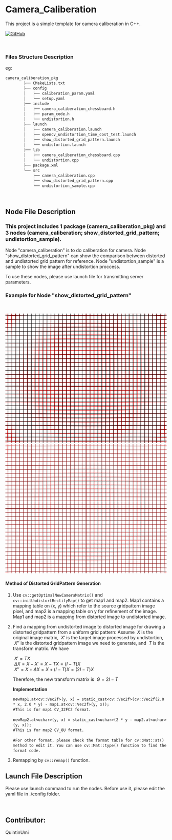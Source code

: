 # Camera_Caliberation

This project is a simple template for camera caliberation in C++.

[![GitHub](https://img.shields.io/badge/dynamic/json?url=https%3A%2F%2Fapi.swo.moe%2Fstats%2Fgithub%2FQuintinUmi&query=count&color=181717&label=GitHub&labelColor=282c34&logo=github&suffix=+follows&cacheSeconds=3600)](https://github.com/QuintinUmi)


<br />


### Files Structure Description
eg:

```
camera_caliberation_pkg
        ├── CMakeLists.txt
        ├── config
        │   ├── caliberation_param.yaml
        │   └── setup.yaml
        ├── include
        │   ├── camera_caliberation_chessboard.h
        │   ├── param_code.h
        │   └── undistortion.h
        ├── launch
        │   ├── camera_caliberation.launch
        │   ├── opencv_undistortion_time_cost_test.launch
        │   ├── show_distorted_grid_pattern.launch
        │   └── undistortion.launch
        ├── lib
        │   ├── camera_caliberation_chessboard.cpp
        │   └── undistortion.cpp
        ├── package.xml
        └── src
            ├── camera_caliberation.cpp
            ├── show_distorted_grid_pattern.cpp
            └── undistortion_sample.cpp
```

<br />

## Node File Description

### This project includes 1 package (camera_caliberation_pkg) and 3 nodes (camera_caliberation; show_distorted_grid_pattern; undistortion_sample).

Node "camera_caliberation" is to do caliberation for camera.
Node "show_distorted_grid_pattern" can show the comparison between distorted and undistorted grid pattern for reference.
Node "undistortion_sample" is a sample to show the image after undistortion proccess.

To use these nodes, please use launch file for transmitting server parameters.

### Example for Node "show_distorted_grid_pattern"

<br />
<p align="center">
        <a href="https://github.com/QuintinUmi/camera_caliberation/">
            <img src="src/camera_caliberation_pkg/config/distortion_gridpattern_compare1.png" alt="distortion_gridpattern_compare1"/>
            <img src="src/camera_caliberation_pkg/config/distortion_gridpattern_compare2.png" alt="distortion_gridpattern_compare1"/>     
        </a>
</p>

#### Method of Distorted GridPattern Generation

1. Use ```cv::getOptimalNewCameraMatrix()``` and ```cv::initUndistortRectifyMap()``` to get map1 and map2. Map1 contains a mapping table on (x, y) which refer to the source gridpattern image pixel, and map2 is a mapping table on y for refinement of the image. Map1 and map2 is a mapping from distorted image to undistorted image.
2. Find a mapping from undistorted image to distorted image for drawing a distorted gridpattern from a uniform grid pattern:
   Assume $\ X$ is the original image matrix, $\ X'$ is the target image processed by undistortion, $\ X''$ is the distorted gridpattern image we need to generate, and $\ T$ is the transform matrix. We have

   $\ X' = TX$  
   $\ ΔX = X - X' = X - TX = (I - T)X$  
   $\ X'' = X + ΔX = X + (I - T)X = (2I - T)X$  

   Therefore, the new transform matrix is $\ G = 2I - T$
   
   **Implementation**
   ```
   newMap1.at<cv::Vec2f>(y, x) = static_cast<cv::Vec2f>(cv::Vec2f(2.0 * x, 2.0 * y) - map1.at<cv::Vec2f>(y, x));
   #This is for map1 CV_32FC2 format.

   newMap2.at<uchar>(y, x) = static_cast<uchar>(2 * y - map2.at<uchar>(y, x));
   #This is for map2 CV_8U format.

   #For other format, please check the format table for cv::Mat::at() method to edit it. You can use cv::Mat::type() function to find the format code. 
   ```
   

4. Remapping by ```cv::remap()``` function.

## Launch File Description

Please use launch command to run the nodes. Before use it, please edit the yaml file in ./config folder.

<br />

## Contributor:   
QuintinUmi


